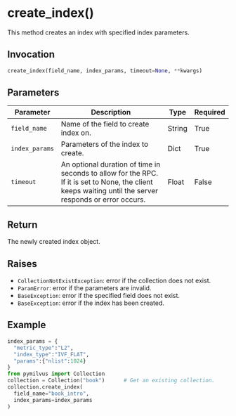 # create_index()

This method creates an index with specified index parameters.

## Invocation

```python
create_index(field_name, index_params, timeout=None, **kwargs)
```

## Parameters

| Parameter         | Description                                                  | Type                            | Required |
| ----------------- | ------------------------------------------------------------ | ------------------------------- | -------- |
| `field_name`      | Name of the field to create index on.                         | String                          | True     |
| `index_params`    | Parameters of the index to create.                            | Dict                            | True     |
| `timeout`         | An optional duration of time in seconds to allow for the RPC. If it is set to None, the client keeps waiting until the server responds or error occurs.                                               | Float                           | False    |

## Return

The newly created index object.

## Raises

- `CollectionNotExistException`: error if the collection does not exist.
- `ParamError`: error if the parameters are invalid.
- `BaseException`: error if the specified field does not exist.
- `BaseException`: error if the index has been created.

## Example

```python
index_params = {
  "metric_type":"L2",
  "index_type":"IVF_FLAT",
  "params":{"nlist":1024}
}
from pymilvus import Collection
collection = Collection("book")      # Get an existing collection.
collection.create_index(
  field_name="book_intro", 
  index_params=index_params
)
```